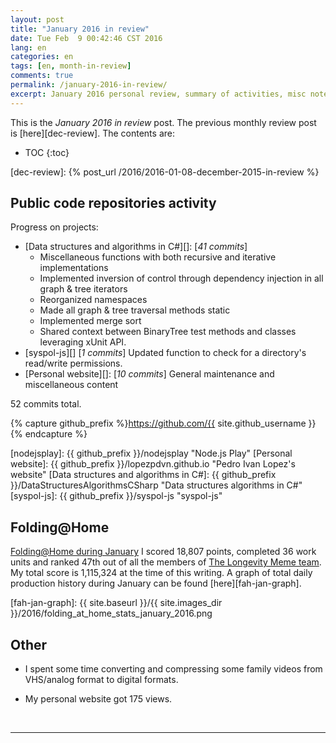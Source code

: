 ```yaml
---
layout: post
title: "January 2016 in review"
date: Tue Feb  9 00:42:46 CST 2016
lang: en
categories: en
tags: [en, month-in-review]
comments: true
permalink: /january-2016-in-review/
excerpt: January 2016 personal review, summary of activities, misc notes...
---
```


This is the *January 2016 in review* post. The previous monthly review post is
[here][dec-review].  The contents are:

* TOC
{:toc}

[dec-review]: {% post_url /2016/2016-01-08-december-2015-in-review %}

## Public code repositories activity ###################################

Progress on projects:

- [Data structures and algorithms in C#][]: [*41 commits*]
  - Miscellaneous functions with both recursive and iterative implementations
  - Implemented inversion of control through dependency injection in all graph
    & tree iterators
  - Reorganized namespaces
  - Made all graph & tree traversal methods static
  - Implemented merge sort
  - Shared context between BinaryTree test methods and classes leveraging xUnit
    API.
- [syspol-js][] [*1 commits*] Updated function to check for a directory's
  read/write permissions.
- [Personal website][]: [*10 commits*] General maintenance and miscellaneous
  content

52 commits total.

{% capture github_prefix %}https://github.com/{{ site.github_username }}{% endcapture %}

[nodejsplay]: {{ github_prefix }}/nodejsplay "Node.js Play"
[Personal website]: {{ github_prefix }}/lopezpdvn.github.io "Pedro Ivan Lopez's website"
[Data structures and algorithms in C#]: {{ github_prefix }}/DataStructuresAlgorithmsCSharp "Data structures algorithms in C#"
[syspol-js]: {{ github_prefix }}/syspol-js "syspol-js"

## Folding@Home #######################################################

[Folding@Home during January][fah-stats] I scored 18,807 points, completed 36
work units and ranked 47th out of all the members of [The Longevity Meme
team][].  My total score is 1,115,324 at the time of this writing.  A graph of
total daily production history during January can be found
[here][fah-jan-graph].

[fah-stats]: http://folding.extremeoverclocking.com/user_summary.php?s=&u=648628 "dreilopz - User Summary - EXTREME Overclocking Folding @ Home Stats"
[The Longevity Meme team]: http://folding.extremeoverclocking.com/user_list.php?s=&t=32461 "The Longevity Meme Individual Users List"
[fah-jan-graph]: {{ site.baseurl }}/{{ site.images_dir }}/2016/folding_at_home_stats_january_2016.png

## Other ###############################################################

- I spent some time converting and compressing some family videos from
  VHS/analog format to digital formats.

- My personal website got 175 views.

<br/>

---
